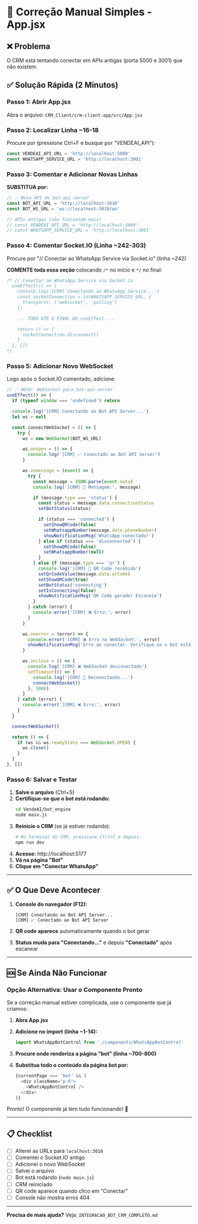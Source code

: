 # 🔧 Correção Manual Simples - App.jsx

## ❌ Problema

O CRM está tentando conectar em APIs antigas (porta 5000 e 3001) que não existem.

## ✅ Solução Rápida (2 Minutos)

### Passo 1: Abrir App.jsx

Abra o arquivo: `CRM_Client/crm-client-app/src/App.jsx`

### Passo 2: Localizar Linha ~16-18

Procure por (pressione Ctrl+F e busque por "VENDEAI_API"):

```javascript
const VENDEAI_API_URL = 'http://localhost:5000'
const WHATSAPP_SERVICE_URL = 'http://localhost:3001'
```

### Passo 3: Comentar e Adicionar Novas Linhas

**SUBSTITUA por:**

```javascript
// ✅ Nova API do bot-api-server
const BOT_API_URL = 'http://localhost:3010'
const BOT_WS_URL = 'ws://localhost:3010/ws'

// APIs antigas (não funcionam mais)
// const VENDEAI_API_URL = 'http://localhost:5000'
// const WHATSAPP_SERVICE_URL = 'http://localhost:3001'
```

### Passo 4: Comentar Socket.IO (Linha ~242-303)

Procure por "// Conectar ao WhatsApp Service via Socket.io" (linha ~242)

**COMENTE toda essa seção** colocando `/*` no início e `*/` no final:

```javascript
/* // Conectar ao WhatsApp Service via Socket.io
  useEffect(() => {
    console.log('[CRM] Conectando ao WhatsApp Service...')
    const socketConnection = io(WHATSAPP_SERVICE_URL, {
      transports: ['websocket', 'polling']
    })

    ... TUDO ATÉ O FINAL DO useEffect ...

    return () => {
      socketConnection.disconnect()
    }
  }, [])
*/
```

### Passo 5: Adicionar Novo WebSocket

Logo após o Socket.IO comentado, adicione:

```javascript
// ✅ NOVO: WebSocket para bot-api-server
useEffect(() => {
  if (typeof window === 'undefined') return

  console.log('[CRM] Conectando ao Bot API Server...')
  let ws = null

  const connectWebSocket = () => {
    try {
      ws = new WebSocket(BOT_WS_URL)

      ws.onopen = () => {
        console.log('[CRM] ✅ Conectado ao Bot API Server')
      }

      ws.onmessage = (event) => {
        try {
          const message = JSON.parse(event.data)
          console.log('[CRM] 📨 Mensagem:', message)

          if (message.type === 'status') {
            const status = message.data.connectionStatus
            setBotStatus(status)

            if (status === 'connected') {
              setShowQRCode(false)
              setWhatsappNumber(message.data.phoneNumber)
              showNotificationMsg('WhatsApp conectado!')
            } else if (status === 'disconnected') {
              setShowQRCode(false)
              setWhatsappNumber(null)
            }
          } else if (message.type === 'qr') {
            console.log('[CRM] 📱 QR Code recebido')
            setQrCodeValue(message.data.qrCode)
            setShowQRCode(true)
            setBotStatus('connecting')
            setIsConnecting(false)
            showNotificationMsg('QR Code gerado! Escaneie')
          }
        } catch (error) {
          console.error('[CRM] ❌ Erro:', error)
        }
      }

      ws.onerror = (error) => {
        console.error('[CRM] ❌ Erro no WebSocket:', error)
        showNotificationMsg('Erro ao conectar. Verifique se o bot está rodando.')
      }

      ws.onclose = () => {
        console.log('[CRM] ❌ WebSocket desconectado')
        setTimeout(() => {
          console.log('[CRM] 🔄 Reconectando...')
          connectWebSocket()
        }, 3000)
      }
    } catch (error) {
      console.error('[CRM] ❌ Erro:', error)
    }
  }

  connectWebSocket()

  return () => {
    if (ws && ws.readyState === WebSocket.OPEN) {
      ws.close()
    }
  }
}, [])
```

### Passo 6: Salvar e Testar

1. **Salve o arquivo** (Ctrl+S)
2. **Certifique-se que o bot está rodando:**
   ```bash
   cd VendeAI/bot_engine
   node main.js
   ```
3. **Reinicie o CRM** (se já estiver rodando):
   ```bash
   # No terminal do CRM, pressione Ctrl+C e depois:
   npm run dev
   ```
4. **Acesse:** http://localhost:5177
5. **Vá na página "Bot"**
6. **Clique em "Conectar WhatsApp"**

---

## ✅ O Que Deve Acontecer

1. **Console do navegador (F12):**
   ```
   [CRM] Conectando ao Bot API Server...
   [CRM] ✅ Conectado ao Bot API Server
   ```

2. **QR code aparece** automaticamente quando o bot gerar

3. **Status muda para "Conectando..."** e depois **"Conectado"** após escanear

---

## 🆘 Se Ainda Não Funcionar

### Opção Alternativa: Usar o Componente Pronto

Se a correção manual estiver complicada, use o componente que já criamos:

1. **Abra App.jsx**
2. **Adicione no import (linha ~1-14):**
   ```javascript
   import WhatsAppBotControl from './components/WhatsAppBotControl'
   ```

3. **Procure onde renderiza a página "bot" (linha ~700-800)**

4. **Substitua todo o conteúdo da página bot por:**
   ```javascript
   {currentPage === 'bot' && (
     <div className="p-6">
       <WhatsAppBotControl />
     </div>
   )}
   ```

Pronto! O componente já tem tudo funcionando! 🎉

---

## 📋 Checklist

- [ ] Alterei as URLs para `localhost:3010`
- [ ] Comentei o Socket.IO antigo
- [ ] Adicionei o novo WebSocket
- [ ] Salvei o arquivo
- [ ] Bot está rodando (`node main.js`)
- [ ] CRM reiniciado
- [ ] QR code aparece quando clico em "Conectar"
- [ ] Console não mostra erros 404

---

**Precisa de mais ajuda?** Veja: `INTEGRACAO_BOT_CRM_COMPLETO.md`
